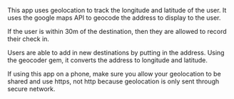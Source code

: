 This app uses geolocation to track the longitude and latitude of the user. 
It uses the google maps API to geocode the address to display to the user.

If the user is within 30m of the destination, then they are allowed to record their check in.

Users are able to add in new destinations by putting in the address. Using the geocoder gem,
it converts the address to longitude and latitude.

If using this app on a phone, make sure you allow your geolocation to be shared
and use https, not http because geolocation is only sent through secure network.
